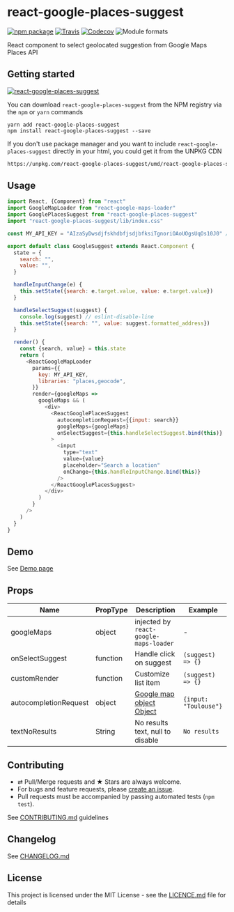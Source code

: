 # react-google-places-suggest

[![npm package][npm-badge]][npm]
[![Travis][build-badge]][build]
[![Codecov][codecov-badge]][codecov]
![Module formats][module-formats]

React component to select geolocated suggestion from Google Maps Places API

## Getting started

[![react-google-places-suggest](https://nodei.co/npm/react-google-places-suggest.png?downloads=true&downloadRank=true&stars=true)](https://nodei.co/npm/react-google-places-suggest/)

You can download `react-google-places-suggest` from the NPM registry via the `npm` or `yarn` commands

```shell
yarn add react-google-places-suggest
npm install react-google-places-suggest --save
```

If you don't use package manager and you want to include `react-google-places-suggest` directly in your html, you could get it from the UNPKG CDN

```html
https://unpkg.com/react-google-places-suggest/umd/react-google-places-suggest.js
```

## Usage

```js
import React, {Component} from "react"
import GoogleMapLoader from "react-google-maps-loader"
import GooglePlacesSuggest from "react-google-places-suggest"
import "react-google-places-suggest/lib/index.css"

const MY_API_KEY = "AIzaSyDwsdjfskhdbfjsdjbfksiTgnoriOAoUOgsUqOs10J0" // fake

export default class GoogleSuggest extends React.Component {
  state = {
    search: "",
    value: "",
  }

  handleInputChange(e) {
    this.setState({search: e.target.value, value: e.target.value})
  }

  handleSelectSuggest(suggest) {
    console.log(suggest) // eslint-disable-line
    this.setState({search: "", value: suggest.formatted_address})
  }

  render() {
    const {search, value} = this.state
    return (
      <ReactGoogleMapLoader
        params={{
          key: MY_API_KEY,
          libraries: "places,geocode",
        }}
        render={googleMaps =>
          googleMaps && (
            <div>
              <ReactGooglePlacesSuggest
                autocompletionRequest={{input: search}}
                googleMaps={googleMaps}
                onSelectSuggest={this.handleSelectSuggest.bind(this)}
              >
                <input
                  type="text"
                  value={value}
                  placeholder="Search a location"
                  onChange={this.handleInputChange.bind(this)}
                />
              </ReactGooglePlacesSuggest>
            </div>
          )
        }
      />
    )
  }
}
```
## Demo

See [Demo page][github-page]

## Props

|Name|PropType|Description|Example
|---|---|---|---
|googleMaps|object|injected by `react-google-maps-loader`|-
|onSelectSuggest|function|Handle click on suggest|`(suggest) => {}`
|customRender|function|Customize list item|`(suggest) => {}`
|autocompletionRequest|object|[Google map object Object](https://developers.google.com/maps/documentation/javascript/reference?hl=fr#AutocompletionRequest)|`{input: "Toulouse"}`
|textNoResults|String|No results text, null to disable|`No results`

## Contributing

* ⇄ Pull/Merge requests and ★ Stars are always welcome.
* For bugs and feature requests, please [create an issue][github-issue].
* Pull requests must be accompanied by passing automated tests (`npm test`).

See [CONTRIBUTING.md](./CONTRIBUTING.md) guidelines

## Changelog

See [CHANGELOG.md](./CHANGELOG.md)

## License

This project is licensed under the MIT License - see the [LICENCE.md](./LICENCE.md) file for details

[npm-badge]: https://img.shields.io/npm/v/react-google-places-suggest.svg?style=flat-square
[npm]: https://www.npmjs.org/package/react-google-places-suggest

[build-badge]: https://img.shields.io/travis/xuopled/react-google-places-suggest/master.svg?style=flat-square
[build]: https://travis-ci.org/xuopled/react-google-places-suggest

[codecov-badge]: https://img.shields.io/codecov/c/github/xuopled/react-google-places-suggest.svg?style=flat-square
[codecov]: https://codecov.io/gh/xuopled/react-google-places-suggest

[module-formats]: https://img.shields.io/badge/module%20formats-umd%2C%20cjs%2C%20esm-green.svg?style=flat-square

[github-page]: https://xuopled.github.io/react-google-places-suggest
[github-issue]: https://github.com/xuopled/react-google-places-suggest/issues/new
